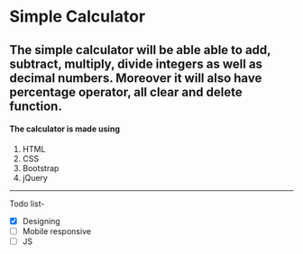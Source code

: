 # **Simple Calculator** 
The simple calculator will be able able to add, subtract, multiply, divide integers as well as decimal numbers. Moreover it will also have percentage operator, all clear and delete function.  
---
#### The calculator is made using 
1. HTML
1. CSS
1. Bootstrap
1. jQuery 
---
Todo list-  
- [x] Designing
- [ ] Mobile responsive 
- [ ] JS 